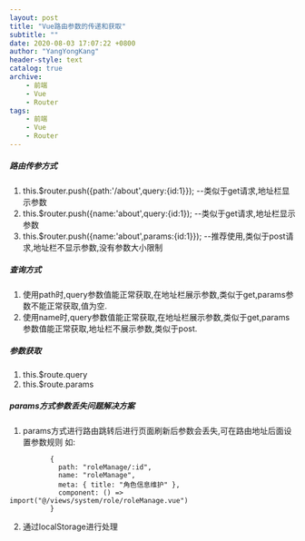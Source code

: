 ```yaml
---
layout: post
title: "Vue路由参数的传递和获取"
subtitle: ""
date: 2020-08-03 17:07:22 +0800
author: "YangYongKang"
header-style: text
catalog: true
archive:
    - 前端
    - Vue
    - Router
tags:
    - 前端
    - Vue
    - Router
---
```



##### 路由传参方式

1. this.$router.push({path:'/about',query:{id:1}}); --类似于get请求,地址栏显示参数
2. this.$router.push({name:'about',query:{id:1}); --类似于get请求,地址栏显示参数
3. this.$router.push({name:'about',params:{id:1}}); --推荐使用,类似于post请求,地址栏不显示参数,没有参数大小限制

##### 查询方式
1. 使用path时,query参数值能正常获取,在地址栏展示参数,类似于get,params参数不能正常获取,值为空.
2. 使用name时,query参数值能正常获取,在地址栏展示参数,类似于get,params参数值能正常获取,地址栏不展示参数,类似于post.

##### 参数获取
1. this.$route.query
2. this.$route.params

##### params方式参数丢失问题解决方案
1. params方式进行路由跳转后进行页面刷新后参数会丢失,可在路由地址后面设置参数规则
如:
```vue
          {
            path: "roleManage/:id",
            name: "roleManage",
            meta: { title: "角色信息维护" },
            component: () => import("@/views/system/role/roleManage.vue")
          }
```
2. 通过localStorage进行处理
